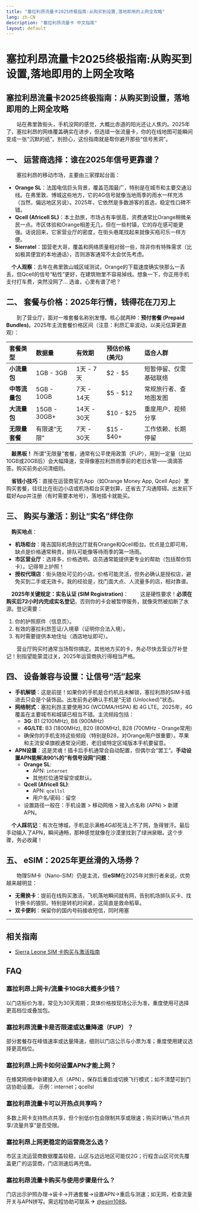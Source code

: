 ```yaml
---
title: "塞拉利昂流量卡2025终极指南:从购买到设置,落地即用的上网全攻略"
lang: zh-CN
description: "塞拉利昂流量卡 中文指南"
layout: default
---
```

# 塞拉利昂流量卡2025终极指南:从购买到设置,落地即用的上网全攻略

## 塞拉利昂流量卡2025终极指南：从购买到设置，落地即用的上网全攻略

　　站在弗里敦街头，手机没网的感觉，大概比赤道的阳光还让人焦灼。2025年了，塞拉利昂的网络覆盖确实在进步，但选错一张流量卡，你的在线地图可能瞬间变成一张“沉默的纸”。别担心，这份指南就是帮你避开那些“信号黑洞”。

## 一、 运营商选择：谁在2025年信号更靠谱？

　　塞拉利昂的移动市场，主要由三家撑起台面：

*   **Orange SL**：法国电信巨头背景，覆盖范围最广，特别是在城市和主要交通沿线。在弗里敦、博城这些地方，它的4G信号就像当地雨季的雨水一样充沛（当然，偏远地区另说）。2025年，它依然是多数游客的首选，稳定性口碑不错。
*   **Qcell (Africell SL)**：本土劲旅，市场占有率很高，资费通常比Orange稍微亲民一点。市区体验和Orange相差无几，但在一些村镇，它的存在感可能更强。话说回来，它家营业厅的密度，在街头巷尾找起来就像买瓶可乐一样方便。
*   **Sierratel**：国营老大哥，覆盖和网络质量相对弱一些，除非你有特殊需求（比如极其便宜的本地通话），否则游客通常不太会优先考虑。

　**个人观察**：去年在弗里敦山城区域测试，Orange的下载速度确实快那么一丢丢，但Qcell的信号“粘性”更好，在建筑物里不容易掉线。想象一下，你正用手机支付打车费，突然没网了… 选谁，心里有谱了吧？

## 二、 套餐与价格：2025年行情，钱得花在刀刃上

　　到了营业厅，面对一堆套餐名称别发懵。核心就两种：**预付套餐 (Prepaid Bundles)**。2025年主流套餐价格区间（注意：利昂汇率波动，以美元估算更直观）：

| 套餐类型       | 数据量       | 有效期      | 预估价格 (美元) | 适合人群               |
| :------------- | :----------- | :---------- | :-------------- | :--------------------- |
| **小流量包**   | 1GB - 3GB    | 1天 - 7天   | $2 - $5         | 短暂停留、仅需基础联络 |
| **中等流量包** | 5GB - 10GB   | 7天 - 14天  | $5 - $12        | 常规旅行者、查地图发图 |
| **大流量包**   | 15GB - 30GB+ | 14天 - 30天 | $10 - $25       | 重度用户、视频分享     |
| **无限量套餐** | 有限速“无限” | 7天 - 30天  | $15 - $40+      | 工作依赖、长期停留     |

　**敲黑板！** 所谓“无限量”套餐，通常有公平使用政策（FUP），用到一定量（比如10GB或20GB后）会大幅降速，变得像塞拉利昂雨季前的老旧水管——滴滴答答。购买前务必问清细则。

　**省钱小技巧**：直接在运营商官方App（如Orange Money App, Qcell App）里购买套餐，往往比在街边小店或机场柜台买更划算，还省去了沟通障碍。出发前下载好App并注册（有时需要本地号），落地插卡就能买。

## 三、 购买与激活：别让“实名”绊住你

　**购买地点**：
*   **机场柜台**：隆吉国际机场到达厅就有Orange和Qcell柜台。优点是立即可用，缺点是价格通常稍贵，排队可能像等待雨季的第一场雨。
*   **市区营业厅**：选择多，价格透明，店员通常能提供更专业的帮助（包括帮你剪卡）。记得带上护照！
*   **授权代理店**：街头随处可见的小店。价格可能灵活，但务必确认是授权店，避免买到二手或无效卡。我的经验是，找门面大点、人流量多的店，相对靠谱。

　**2025年关键规定：实名认证 (SIM Registration)**：
　　这是硬性要求！**必须在购买后72小时内完成实名登记**，否则你的卡会被暂停服务，就像突然被掐断了水源。登记需要：
1.  你的护照原件（信息页）。
2.  有效的塞拉利昂签证/入境章（证明你合法入境）。
3.  有时需要提供本地住址（酒店地址即可）。

　　营业厅购买时通常当场帮你搞定。其他地方买的卡，务必尽快去营业厅补登记！别指望能蒙混过关，2025年运营商执行得相当严格。

## 四、 设备兼容与设置：让信号“活”起来

*   **手机解锁**：这是前提！如果你的手机是合约机且未解锁，塞拉利昂的SIM卡插进去只会是个装饰品。出发前务必确认手机是“无锁 (Unlocked)”状态。
*   **网络制式**：塞拉利昂主要使用3G (WCDMA/HSPA) 和 4G LTE。2025年，4G覆盖在主要城市和城镇已相当不错。主流频段包括：
    *   **3G**: B1 (2100MHz), B8 (900MHz)
    *   **4G/LTE**: B3 (1800MHz), B20 (800MHz), B28 (700MHz - Orange常用)
    *   确保你的手机支持这些频段（特别是B28，对Orange用户很重要）。苹果和主流安卓旗舰通常没问题，老旧或特定区域版本手机要留意。
*   **APN设置**：这是灵魂！插卡后手机通常会自动配置，但偶尔会“罢工”。**手动设置APN能解决90%的“有信号没网”问题**：
    *   **Orange SL**:
        *   APN: `internet`
        *   其他栏位通常留空或默认。
    *   **Qcell (Africell SL)**:
        *   APN: `qcellsl`
        *   用户名/密码：留空
    *   设置路径一般在：手机设置 > 移动网络 > 接入点名称 (APN) > 新建APN。

　**个人踩坑记**：有次在博城，手机显示满格4G却死活上不了网，急得冒汗。最后手动输入了APN，瞬间通畅，那种感觉就像在沙漠里找到了绿洲泉眼。这个步骤，务必收藏！

## 五、 eSIM：2025年更丝滑的入场券？

　　物理SIM卡（Nano-SIM）仍是主流，但**eSIM**在2025年对旅行者来说，优势越来越明显：
*   **无需换卡**：提前在线购买激活，飞机落地瞬间就有网，告别机场排队买卡、找针换卡的狼狈。特别是转机时间紧，这简直是救命稻草。
*   **双卡便利**：保留你的国内号码接收短信，同时用塞

<!-- crosslink -->
---

## 相关指南

- [Sierra Leone SIM 卡购买与激活指南](https://faciylike.github.io/sierra-leone-sim-guides)

<!-- BEGIN_SIERRA_LEONE_FAQ -->
## FAQ

### 塞拉利昂上网卡/流量卡10GB大概多少钱？
以门店标价为准，常见为30天周期；具体价格按现场公示为准，重度使用可选择更高档位或叠加包。

### 塞拉利昂流量卡是否限速或达量降速（FUP）？
部分套餐存在峰值速率或达量降速，细则以门店公示与小票为准；重度使用建议选择更高档位。

### 塞拉利昂上网卡如何设置APN才能上网？
在蜂窝网络中新建接入点（APN），保存后重启或切换飞行模式；如不清楚可到门店协助设置。 示例：internet；qcellsl

### 塞拉利昂流量卡可以开热点共享吗？
多数上网卡支持热点共享，但个别低价包会限制共享或限速；购买时确认“热点共享/流量共享”是否受限。

### 塞拉利昂上网更稳定的运营商怎么选？
市区主流运营商数据覆盖较稳，山区与边远地区可能仅2G；行程含山区可优先覆盖更广的运营商，门店测速后再充值。

### 塞拉利昂流量卡购买与使用步骤是什么？
门店出示护照办理→装卡→开通套餐→设置APN→重启与测速；如无网，检查流量开关与APN拼写。需远程协助可联系 ✈ [@esim1088](https://t.me/s/esim1088)。

<script type="application/ld+json">
{"@context": "https://schema.org", "@type": "FAQPage", "mainEntity": [{"@type": "Question", "name": "塞拉利昂上网卡/流量卡10GB大概多少钱？", "acceptedAnswer": {"@type": "Answer", "text": "以门店标价为准，常见为30天周期；具体价格按现场公示为准，重度使用可选择更高档位或叠加包。"}}, {"@type": "Question", "name": "塞拉利昂流量卡是否限速或达量降速（FUP）？", "acceptedAnswer": {"@type": "Answer", "text": "部分套餐存在峰值速率或达量降速，细则以门店公示与小票为准；重度使用建议选择更高档位。"}}, {"@type": "Question", "name": "塞拉利昂上网卡如何设置APN才能上网？", "acceptedAnswer": {"@type": "Answer", "text": "在蜂窝网络中新建接入点（APN），保存后重启或切换飞行模式；如不清楚可到门店协助设置。 示例：internet；qcellsl"}}, {"@type": "Question", "name": "塞拉利昂流量卡可以开热点共享吗？", "acceptedAnswer": {"@type": "Answer", "text": "多数上网卡支持热点共享，但个别低价包会限制共享或限速；购买时确认“热点共享/流量共享”是否受限。"}}, {"@type": "Question", "name": "塞拉利昂上网更稳定的运营商怎么选？", "acceptedAnswer": {"@type": "Answer", "text": "市区主流运营商数据覆盖较稳，山区与边远地区可能仅2G；行程含山区可优先覆盖更广的运营商，门店测速后再充值。"}}, {"@type": "Question", "name": "塞拉利昂流量卡购买与使用步骤是什么？", "acceptedAnswer": {"@type": "Answer", "text": "门店出示护照办理→装卡→开通套餐→设置APN→重启与测速；如无网，检查流量开关与APN拼写。需远程协助可联系 ✈ @esim1088。"}}]}
</script>
<!-- END_SIERRA_LEONE_FAQ -->
